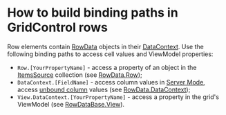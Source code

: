 # How to build binding paths in GridControl rows

Row elements contain [RowData](https://docs.devexpress.com/WPF/DevExpress.Xpf.Grid.RowData) objects in their [DataContext](https://docs.microsoft.com/en-us/dotnet/api/system.windows.frameworkelement.datacontext). Use the following binding paths to access cell values and ViewModel properties:
* `Row.[YourPropertyName]` - access a property of an object in the [ItemsSource](https://docs.devexpress.com/WPF/DevExpress.Xpf.Grid.DataControlBase.ItemsSource) collection (see [RowData.Row](https://docs.devexpress.com/WPF/DevExpress.Xpf.Grid.RowData.Row));
* `DataContext.[FieldName]` - access column values in [Server Mode](https://docs.devexpress.com/WPF/9588/controls-and-libraries/data-grid/binding-to-data/server-mode), access [unbound column](https://docs.devexpress.com/WPF/6124/controls-and-libraries/data-grid/binding-to-data/unbound-columns) values (see [RowData.DataContext](https://docs.devexpress.com/WPF/DevExpress.Xpf.Grid.RowData.DataContext));
* `View.DataContext.[YourPropertyName]` - access a property in the grid's ViewModel (see [RowDataBase.View](https://docs.devexpress.com/WPF/DevExpress.Xpf.Grid.RowDataBase.View)).
